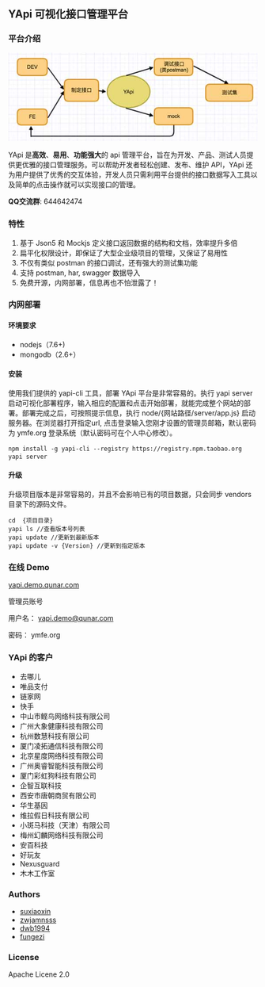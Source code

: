 ## YApi  可视化接口管理平台

### 平台介绍
![avatar](yapi-base-flow.jpg)

YApi 是<strong>高效</strong>、<strong>易用</strong>、<strong>功能强大</strong>的 api 管理平台，旨在为开发、产品、测试人员提供更优雅的接口管理服务。可以帮助开发者轻松创建、发布、维护 API，YApi 还为用户提供了优秀的交互体验，开发人员只需利用平台提供的接口数据写入工具以及简单的点击操作就可以实现接口的管理。

**QQ交流群**: 644642474

### 特性
1.  基于 Json5 和 Mockjs 定义接口返回数据的结构和文档，效率提升多倍
2.  扁平化权限设计，即保证了大型企业级项目的管理，又保证了易用性
3.  不仅有类似 postman 的接口调试，还有强大的测试集功能
4.  支持 postman, har, swagger 数据导入
5.  免费开源，内网部署，信息再也不怕泄露了！

### 内网部署
#### 环境要求
* nodejs（7.6+)
* mongodb（2.6+）
#### 安装
使用我们提供的 yapi-cli 工具，部署 YApi 平台是非常容易的。执行 yapi server 启动可视化部署程序，输入相应的配置和点击开始部署，就能完成整个网站的部署。部署完成之后，可按照提示信息，执行 node/{网站路径/server/app.js} 启动服务器。在浏览器打开指定url, 点击登录输入您刚才设置的管理员邮箱，默认密码为 ymfe.org 登录系统（默认密码可在个人中心修改）。

    npm install -g yapi-cli --registry https://registry.npm.taobao.org
    yapi server 

#### 升级
升级项目版本是非常容易的，并且不会影响已有的项目数据，只会同步 vendors 目录下的源码文件。

    cd  {项目目录}
    yapi ls //查看版本号列表
    yapi update //更新到最新版本
    yapi update -v {Version} //更新到指定版本



### 在线 Demo
<p><a target="_blank" href="http://yapi.demo.qunar.com">yapi.demo.qunar.com</a></p>

管理员账号

用户名： yapi.demo@qunar.com

密码： ymfe.org

### YApi 的客户
* 去哪儿 
* 唯品支付 
* 链家网
* 快手
* 中山市鲣鸟网络科技有限公司
* 广州大象健康科技有限公司
* 杭州数慧科技有限公司
* 厦门凌拓通信科技有限公司
* 北京星度网络科技有限公司
* 广州奥睿智能科技有限公司
* 厦门彩虹狗科技有限公司
* 企智互联科技
* 西安市唐朝商贸有限公司
* 华生基因
* 维拉假日科技有限公司
* 小斑马科技（天津）有限公司
* 梅州幻麟网络科技有限公司
* 安百科技
* 好玩友
* Nexusguard
* 木木工作室

### Authors
* [suxiaoxin](https://github.com/suxiaoxin)
* [zwjamnsss](https://github.com/amnsss)
* [dwb1994](https://github.com/dwb1994)
* [fungezi](https://github.com/fungezi)
### License
Apache Licene 2.0

